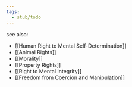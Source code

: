 ```yaml
---
tags:
  - stub/todo
---
```

see also:
- [[Human Right to Mental Self-Determination]]
- [[Animal Rights]]
- [[Morality]]
- [[Property Rights]]
- [[Right to Mental Integrity]]
- [[Freedom from Coercion and Manipulation]]

